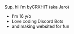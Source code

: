 Sup,
hi i'm byCRXHIT (aka Jaro)
- I'm 16 y/o
- Love coding Discord Bots
- and making websited for fun
